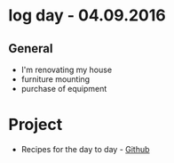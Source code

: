 # log day - 04.09.2016

## General

- I'm renovating my house
 - furniture mounting
 - purchase of equipment


# Project

- Recipes for the day to day - [Github](https://github.com/headquarters-solutions/saborinstintivo.github.io) 
